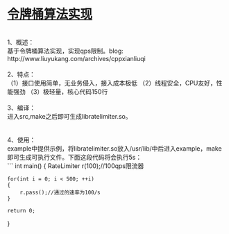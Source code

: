# [令牌桶算法实现](https://github.com/YukangLiu/RateLimiter)
<br>
1、概述：<br>
	基于令牌桶算法实现，实现qps限制。blog: http://www.liuyukang.com/archives/cppxianliuqi  
<br>
<br>
2、特点：<br>
（1）接口使用简单，无业务侵入，接入成本极低  
（2）线程安全，CPU友好，性能强劲  
（3）极轻量，核心代码150行  
<br>
<br>
3、编译：<br>
	进入src,make之后即可生成libratelimiter.so。<br>
<br>
<br>
4、使用：<br>
	example中提供示例，将libratelimiter.so放入/usr/lib/中后进入example，make即可生成可执行文件。下面这段代码将会执行5s：<br>
```
int main()
{
    RateLimiter r(100);//100qps限流器

    for(int i = 0; i < 500; ++i)
    {
        r.pass();//通过的速率为100/s
    }

    return 0;
}
```
